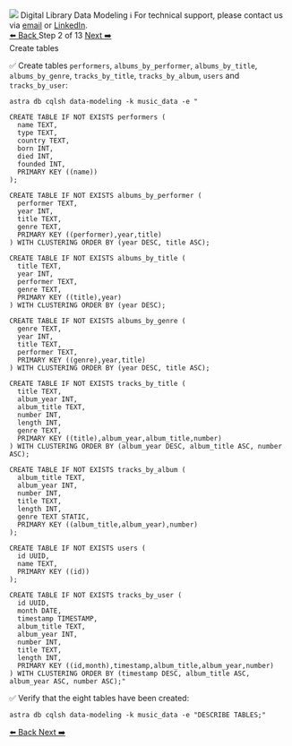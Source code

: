 <!-- TOP -->
<div class="top">
  <img src="https://datastax-academy.github.io/katapod-shared-assets/images/ds-academy-logo.svg" />
  <span class="scenario-title">Digital Library Data Modeling</span>
  <span class="scenario-subtitle">ℹ️ For technical support, please contact us via <a href="mailto:aleksandr.volochnev@datastax.com">email</a> or <a href="https://dtsx.io/aleks">LinkedIn</a>.</span> 
</div>

<!-- NAVIGATION -->
<div id="navigation-top" class="navigation-top">
 <a href='command:katapod.loadPage?[{"step":"step1-astra"}]'
   class="btn btn-dark navigation-top-left">⬅️ Back
 </a>
<span class="step-count"> Step 2 of 13</span>
 <a href='command:katapod.loadPage?[{"step":"step3-astra"}]' 
    class="btn btn-dark navigation-top-right">Next ➡️
  </a>
</div>

<!-- CONTENT -->

<div class="step-title">Create tables</div>

✅ Create tables `performers`, `albums_by_performer`, `albums_by_title`, 
`albums_by_genre`, `tracks_by_title`, `tracks_by_album`, `users` and `tracks_by_user`:
```
astra db cqlsh data-modeling -k music_data -e "

CREATE TABLE IF NOT EXISTS performers (
  name TEXT,
  type TEXT,
  country TEXT,
  born INT,
  died INT,
  founded INT,
  PRIMARY KEY ((name))
);

CREATE TABLE IF NOT EXISTS albums_by_performer (
  performer TEXT,
  year INT,
  title TEXT,
  genre TEXT,
  PRIMARY KEY ((performer),year,title)
) WITH CLUSTERING ORDER BY (year DESC, title ASC);

CREATE TABLE IF NOT EXISTS albums_by_title (
  title TEXT,
  year INT,
  performer TEXT,
  genre TEXT,
  PRIMARY KEY ((title),year)
) WITH CLUSTERING ORDER BY (year DESC);

CREATE TABLE IF NOT EXISTS albums_by_genre (
  genre TEXT,
  year INT,
  title TEXT,
  performer TEXT,
  PRIMARY KEY ((genre),year,title)
) WITH CLUSTERING ORDER BY (year DESC, title ASC);

CREATE TABLE IF NOT EXISTS tracks_by_title (
  title TEXT,
  album_year INT,
  album_title TEXT,
  number INT,
  length INT,
  genre TEXT,
  PRIMARY KEY ((title),album_year,album_title,number)
) WITH CLUSTERING ORDER BY (album_year DESC, album_title ASC, number ASC);

CREATE TABLE IF NOT EXISTS tracks_by_album (
  album_title TEXT,
  album_year INT,
  number INT,
  title TEXT,
  length INT,
  genre TEXT STATIC,
  PRIMARY KEY ((album_title,album_year),number)
);

CREATE TABLE IF NOT EXISTS users (
  id UUID,
  name TEXT,
  PRIMARY KEY ((id))
);

CREATE TABLE IF NOT EXISTS tracks_by_user (
  id UUID,
  month DATE,
  timestamp TIMESTAMP,
  album_title TEXT,
  album_year INT,
  number INT,
  title TEXT,
  length INT,
  PRIMARY KEY ((id,month),timestamp,album_title,album_year,number)
) WITH CLUSTERING ORDER BY (timestamp DESC, album_title ASC, album_year ASC, number ASC);"
```

✅ Verify that the eight tables have been created:
```
astra db cqlsh data-modeling -k music_data -e "DESCRIBE TABLES;"
```

<!-- NAVIGATION -->
<div id="navigation-bottom" class="navigation-bottom">
 <a href='command:katapod.loadPage?[{"step":"step1-astra"}]'
   class="btn btn-dark navigation-bottom-left">⬅️ Back
 </a>
 <a href='command:katapod.loadPage?[{"step":"step3-astra"}]'
    class="btn btn-dark navigation-bottom-right">Next ➡️
  </a>
</div>
